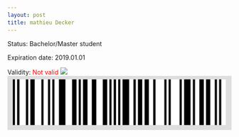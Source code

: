 ```yaml
---
layout: post
title: mathieu Decker
---
```


Status: Bachelor/Master student

Expiration date: 2019.01.01

Validity: <font color="red"> Not valid</font> 
![](/members/img/mathieu_Decker.png)
![](/members/img/bar.png)
